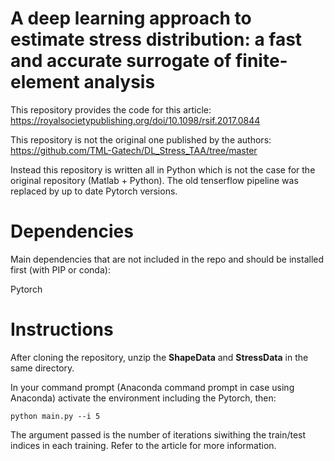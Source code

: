 # A deep learning approach to estimate stress distribution: a fast and accurate surrogate of finite-element analysis
This repository provides the code for this article:
https://royalsocietypublishing.org/doi/10.1098/rsif.2017.0844

This repository is not the original one published by the authors:     
https://github.com/TML-Gatech/DL_Stress_TAA/tree/master

Instead this repository is written all in Python which is not the case for the original repository (Matlab + Python). The old tenserflow pipeline was replaced by up to date Pytorch versions.


# Dependencies
Main dependencies that are not included in the repo and should be installed first (with PIP or conda):

Pytorch

# Instructions

After cloning the repository, unzip the **ShapeData** and **StressData** in the same directory.  

In your command prompt (Anaconda command prompt in case using Anaconda) activate the environment including the Pytorch, then:

```
python main.py --i 5
```
The argument passed is the number of iterations siwithing the train/test indices in each training. Refer to the article for more information.
